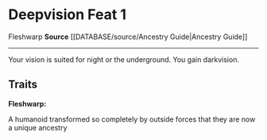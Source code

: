 ﻿---
feat: Deepvision
id: '2517'
level: '1'
name: Deepvision
rarity: Common
source: '[[DATABASE/source/Ancestry Guide|Ancestry Guide]]'
trait:
- '[[DATABASE/trait/Fleshwarp|Fleshwarp]]'
type: Feat

---
# Deepvision <span class="item-type">Feat 1</span>

<span class="item-trait">Fleshwarp</span>
**Source** [[DATABASE/source/Ancestry Guide|Ancestry Guide]]

---
Your vision is suited for night or the underground. You gain darkvision.

## Traits

**Fleshwarp:**

A humanoid transformed so completely by outside forces that they are now a unique ancestry